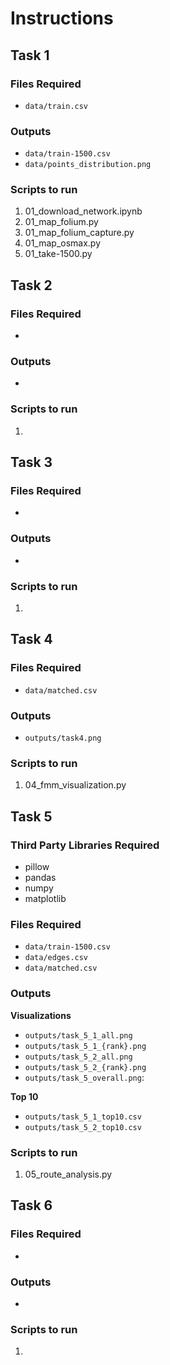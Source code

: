 # Instructions

## Task 1
### Files Required
- `data/train.csv`
  
### Outputs
- `data/train-1500.csv`
- `data/points_distribution.png`


### Scripts to run
1. 01_download_network.ipynb
2. 01_map_folium.py
3. 01_map_folium_capture.py
4. 01_map_osmax.py
5. 01_take-1500.py

## Task 2

### Files Required
- 
### Outputs
- 

### Scripts to run
1. 

## Task 3

### Files Required
- 
### Outputs
- 

### Scripts to run
1. 

## Task 4

### Files Required
- `data/matched.csv`

### Outputs
- `outputs/task4.png`

### Scripts to run
1. 04_fmm_visualization.py

## Task 5
### Third Party Libraries Required
- pillow
- pandas
- numpy
- matplotlib

### Files Required
- `data/train-1500.csv`
- `data/edges.csv`
- `data/matched.csv`
  
### Outputs

**Visualizations**
- `outputs/task_5_1_all.png`
- `outputs/task_5_1_{rank}.png`
- `outputs/task_5_2_all.png`
- `outputs/task_5_2_{rank}.png`
- `outputs/task_5_overall.png`: 

**Top 10**
- `outputs/task_5_1_top10.csv`
- `outputs/task_5_2_top10.csv`

### Scripts to run
1. 05_route_analysis.py

## Task 6

### Files Required
- 
### Outputs
- 

### Scripts to run
1.
